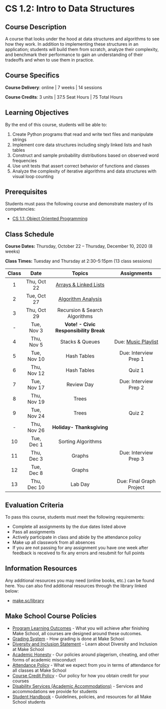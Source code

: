 # CS 1.2: Intro to Data Structures

## Course Description

A course that looks under the hood at data structures and algorithms to see how they work. In addition to implementing these structures in an application; students will build them from scratch, analyze their complexity, and benchmark their performance to gain an understanding of their tradeoffs and when to use them in practice.

## Course Specifics

**Course Delivery**: online | 7 weeks | 14 sessions

**Course Credits**: 3 units | 37.5 Seat Hours | 75 Total Hours

## Learning Objectives

By the end of this course, students will be able to:
1.   Create Python programs that read and write text files and manipulate strings
2.   Implement core data structures including singly linked lists and hash tables
4.   Construct and sample probability distributions based on observed word frequencies
6.   Use unit tests that assert correct behavior of functions and classes
7.   Analyze the complexity of iterative algorithms and data structures with visual loop counting

## Prerequisites

Students must pass the following course and demonstrate mastery of its competencies:

-  [CS 1.1: Object Oriented Programming](https://make.sc/cs11)

## Class Schedule

**Course Dates:** Thursday, October 22 – Thursday, December 10, 2020 (8 weeks)

**Class Times:** Tuesday and Thursday at 2:30–5:15pm (13 class sessions)

| Class |          Date          |                 Topics                  | Assignments | 
|:-----:|:----------------------:|:---------------------------------------:|:--------:|
|  1 |  Thu, Oct 22               | [Arrays & Linked Lists] |
|  2 |  Tue, Oct 27               | [Algorithm Analysis] | 
|  3 |  Thu, Oct 29               | Recursion & Search Algorithms | 
|  - |  Tue, Nov 3              | **Vote! - Civic Responsibility Break** |
|  4 |  Thu, Nov 5               | Stacks & Queues| Due: [Music Playlist]
|  5 |  Tue, Nov 10               | Hash Tables | Due: Interview Prep 1 
|  6 |  Thu, Nov 12               | Hash Tables | Quiz 1
|  7 |  Tue, Nov 17              | Review Day | Due: Interview Prep 2
|  8 |  Thu, Nov 19              | Trees | 
|  9 |  Tue, Nov 24              | Trees | Quiz 2
|  - |  Thu, Nov 26               | **Holiday- Thanksgiving** |
| 10 |  Tue, Dec 1              | Sorting Algorithms | 
| 11 |  Thu, Dec 3              | Graphs | Due: Interview Prep 3
| 12 |  Tue, Dec 8              | Graphs | 
| 13 |  Thu, Dec 10                | Lab Day | Due: Final Graph Project

[Arrays & Linked Lists]:https://docs.google.com/presentation/d/1166gIzsOn-fMl8UT2US6OCmYX3Z9XNP1Z0rjjKgzrhg/edit#slide=id.g7db18ff8bb_0_63
[Algorithm Analysis]:https://docs.google.com/presentation/d/195VG9kyXou_jL1VX7w9R5dOJ76p0rek1jYqrWEnBf70/edit#slide=id.ga55ca9f4ae_0_83
[Music Playlist]: Lessons/playlist.md



## Evaluation Criteria

To pass this course, students must meet the following requirements:
- Complete all assignments by the due dates listed above
- Pass all assignments
- Actively participate in class and abide by the attendance policy
- Make up all classwork from all absences
- If you are not passing for any assignment you have one week after feedback is received to fix any errors and resubmit for full points

##  Information Resources

Any additional resources you may need (online books, etc.) can be found here. You can also find additional resources through the library linked below:

- [make.sc/library](http://make.sc/library)

## Make School Course Policies

- [Program Learning Outcomes](https://make.sc/program-learning-outcomes) - What you will achieve after finishing Make School, all courses are designed around these outcomes.
- [Grading System](https://make.sc/grading-system) - How grading is done at Make School
- [Diversity and Inclusion Statement](https://make.sc/diversity-and-inclusion-statement) - Learn about Diversity and Inclusion at Make School
- [Academic Honesty](https://make.sc/academic-honesty-policy) - Our policies around plagerism, cheating, and other forms of academic misconduct 
- [Attendance Policy](https://make.sc/attendance-policy) - What we expect from you in terms of attendance for all classes at Make School
- [Course Credit Policy](https://make.sc/course-credit-policy) - Our policy for how you obtain credit for your courses
- [Disability Services (Academic Accommodations)](https://make.sc/disability-services) - Services and accommodations we provide for students
- [Student Handbook](https://make.sc/student-handbook) - Guidelines, policies, and resources for all Make School students

